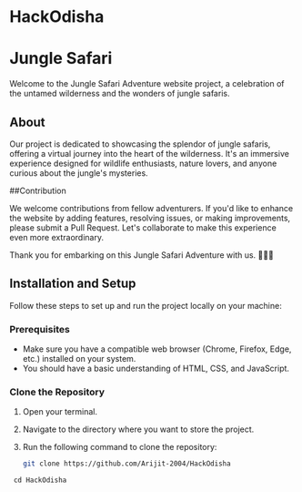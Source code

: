 # HackOdisha
# Jungle Safari 

Welcome to the Jungle Safari Adventure website project, a celebration of the untamed wilderness and the wonders of jungle safaris.

## About

Our project is dedicated to showcasing the splendor of jungle safaris, offering a virtual journey into the heart of the wilderness. It's an immersive experience designed for wildlife enthusiasts, nature lovers, and anyone curious about the jungle's mysteries.

 ##Contribution

We welcome contributions from fellow adventurers. If you'd like to enhance the website by adding features, resolving issues, or making improvements, please submit a Pull Request. Let's collaborate to make this experience even more extraordinary.


Thank you for embarking on this Jungle Safari Adventure with us. 🌿🦁🌴


## Installation and Setup

Follow these steps to set up and run the project locally on your machine:

### Prerequisites

- Make sure you have a compatible web browser (Chrome, Firefox, Edge, etc.) installed on your system.
- You should have a basic understanding of HTML, CSS, and JavaScript.

### Clone the Repository

1. Open your terminal.
2. Navigate to the directory where you want to store the project.
3. Run the following command to clone the repository:

   ```bash
   git clone https://github.com/Arijit-2004/HackOdisha

  ```Navigate to the project directory:
   cd HackOdisha


